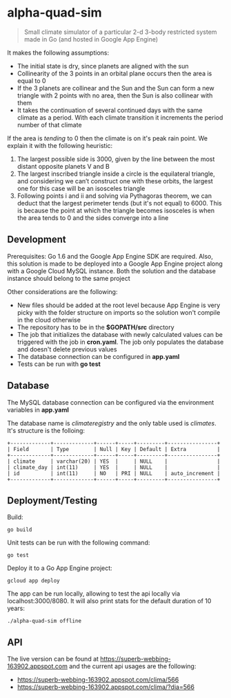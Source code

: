 # alpha-quad-sim
> Small climate simulator of a particular 2-d 3-body restricted system made in Go (and hosted in Google App Engine)

It makes the following assumptions:
* The initial state is dry, since planets are aligned with the sun
* Collinearity of the 3 points in an orbital plane occurs then the area is equal to 0
* If the 3 planets are collinear and the Sun and the Sun can form a new triangle with 2 points with no area, then the Sun is also collinear with them
* It takes the continuation of several continued days with the same climate as a period. With each climate transition it increments the period number of that climate

If the area is *tending* to 0 then the climate is on it's peak rain point. We explain it with the following heuristic:
1. The largest possible side is 3000, given by the line between the most distant opposite planets V and B
2. The largest inscribed triangle inside a circle is the equilateral triangle, and considering we can’t construct one with these orbits, the largest one for this case will be an isosceles triangle
3. Following points i and ii and solving via Pythagoras theorem, we can deduct that the largest perimeter tends (but it's not equal) to 6000. This is because the point at which the triangle becomes isosceles is when the area tends to 0 and the sides converge into a line


## Development

Prerequisites: Go 1.6 and the Google App Engine SDK are required. Also, this solution is made to be deployed into a Google App Engine project along with a Google Cloud MySQL instance. Both the solution and the database instance should belong to the same project

Other considerations are the following:
* New files should be added at the root level because App Engine is very picky with the folder structure on imports so the solution won't compile in the cloud otherwise
* The repository has to be in the **$GOPATH/src** directory
* The job that initializes the database with newly calculated values can be triggered with the job in **cron.yaml**. The job only populates the database and doesn't delete previous values
* The database connection can be configured in **app.yaml**
* Tests can be run with **go test**

## Database
The MySQL database connection can be configured via the environment variables in **app.yaml**

The database name is *climateregistry* and the only table used is *climates*. It's structure is the folloing:
```
+-------------+-------------+------+-----+---------+----------------+
| Field       | Type        | Null | Key | Default | Extra          |
+-------------+-------------+------+-----+---------+----------------+
| climate     | varchar(20) | YES  |     | NULL    |                |
| climate_day | int(11)     | YES  |     | NULL    |                |
| id          | int(11)     | NO   | PRI | NULL    | auto_increment |
+-------------+-------------+------+-----+---------+----------------+
```
## Deployment/Testing
Build:
```
go build
```
Unit tests can be run with the following command:
```
go test
```
Deploy it to a Go App Engine project:
```
gcloud app deploy
```

The app can be run locally, allowing to test the api locally via localhost:3000/8080. It will also print stats for the default duration of 10 years:
```
./alpha-quad-sim offline
```

## API

The live version can be found at https://superb-webbing-163902.appspot.com and the current api usages are the following:

* https://superb-webbing-163902.appspot.com/clima/566
* https://superb-webbing-163902.appspot.com/clima/?dia=566
